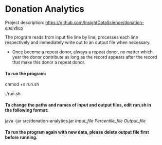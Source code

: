 # Donation Analytics

Project description: https://github.com/InsightDataScience/donation-analytics

The program reads from input file line by line, processes each line respectively and immediately write out to an output file when necessary.

* Once become a repeat donor, always a repeat donor, no matter which year the donor contribute as long as the record appears after the record that make this donor a repeat donor.

#### To run the program:
chmod +x run.sh

./run.sh

#### To change the paths and names of input and output files, edit run.sh in the following format:
java -jar src/donation-analytics.jar *Input_file Percentile_file Output_file*

#### To run the program again with new data, please delete output file first before running.
